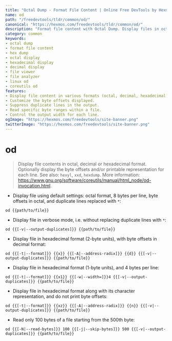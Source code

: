 ```yaml
---
title: "Octal Dump - Format File Content | Online Free DevTools by Hexmos"
name: od
path: "/freedevtools/tldr/common/od/"
canonical: "https://hexmos.com/freedevtools/tldr/common/od/"
description: "Format file content with Octal Dump. Display files in octal, decimal, or hexadecimal format, and customize the output. Free online tool, no registration required."
category: common
keywords:
- octal dump
- format file content
- hex dump
- octal display
- hexadecimal display
- decimal display
- file viewer
- file analyzer
- linux od
- coreutils od
features:
- Display file content in various formats (octal, decimal, hexadecimal).
- Customize the byte offsets displayed.
- Suppress duplicate lines in the output.
- Read specific byte ranges within a file.
- Control the output width for each line.
ogImage: "https://hexmos.com/freedevtools/site-banner.png"
twitterImage: "https://hexmos.com/freedevtools/site-banner.png"
---
```


# od

> Display file contents in octal, decimal or hexadecimal format.
> Optionally display the byte offsets and/or printable representation for each line.
> See also: `hexyl`, `xxd`, `hexdump`.
> More information: <https://www.gnu.org/software/coreutils/manual/html_node/od-invocation.html>.

- Display file using default settings: octal format, 8 bytes per line, byte offsets in octal, and duplicate lines replaced with `*`:

`od {{path/to/file}}`

- Display file in verbose mode, i.e. without replacing duplicate lines with `*`:

`od {{[-v|--output-duplicates]}} {{path/to/file}}`

- Display file in hexadecimal format (2-byte units), with byte offsets in decimal format:

`od {{[-t|--format]}} {{x}} {{[-A|--address-radix]}} {{d}} {{[-v|--output-duplicates]}} {{path/to/file}}`

- Display file in hexadecimal format (1-byte units), and 4 bytes per line:

`od {{[-t|--format]}} {{x1}} {{[-w|--width=]}}4 {{[-v|--output-duplicates]}} {{path/to/file}}`

- Display file in hexadecimal format along with its character representation, and do not print byte offsets:

`od {{[-t|--format]}} {{xz}} {{[-A|--address-radix]}} {{n}} {{[-v|--output-duplicates]}} {{path/to/file}}`

- Read only 100 bytes of a file starting from the 500th byte:

`od {{[-N|--read-bytes]}} 100 {{[-j|--skip-bytes]}} 500 {{[-v|--output-duplicates]}} {{path/to/file}}`
